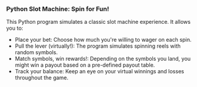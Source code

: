 ### Python Slot Machine: Spin for Fun!
This Python program simulates a classic slot machine experience. It allows you to:

- Place your bet: Choose how much you're willing to wager on each spin.
- Pull the lever (virtually!): The program simulates spinning reels with random symbols.
- Match symbols, win rewards!: Depending on the symbols you land, you might win a payout based on a pre-defined payout table.
- Track your balance: Keep an eye on your virtual winnings and losses throughout the game.

